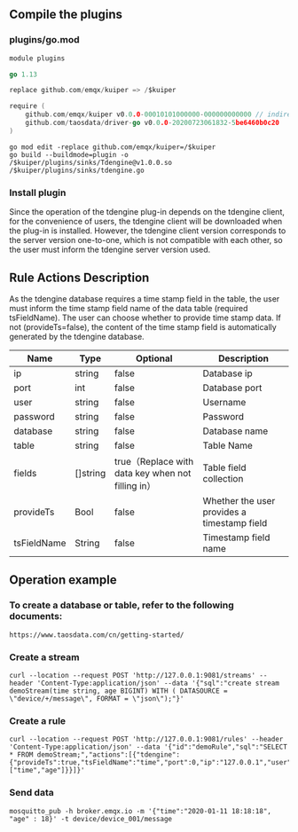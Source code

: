 ## Compile the plugins

### plugins/go.mod

```go
module plugins

go 1.13

replace github.com/emqx/kuiper => /$kuiper

require (
    github.com/emqx/kuiper v0.0.0-00010101000000-000000000000 // indirect
    github.com/taosdata/driver-go v0.0.0-20200723061832-5be6460b0c20
)
```

```shell
go mod edit -replace github.com/emqx/kuiper=/$kuiper
go build --buildmode=plugin -o /$kuiper/plugins/sinks/Tdengine@v1.0.0.so /$kuiper/plugins/sinks/tdengine.go
```
### Install plugin
Since the operation of the tdengine plug-in depends on the tdengine client, for the convenience of users, the tdengine client will be downloaded when the plug-in is installed. However, the tdengine client version corresponds to the server version one-to-one, which is not compatible with each other, so the user must inform the tdengine server version used.
## Rule Actions Description

As the tdengine database requires a time stamp field in the table, the user must inform the time stamp field name of the data table (required tsFieldName). The user can choose whether to provide time stamp data. If not (provideTs=false), the content of the time stamp field is automatically generated by the tdengine database.

| Name        | Type     | Optional                                          | Description                                 |
| ----------- | -------- | ------------------------------------------------- | ------------------------------------------- |
| ip          | string   | false                                             | Database ip                                 |
| port        | int      | false                                             | Database port                               |
| user        | string   | false                                             | Username                                    |
| password    | string   | false                                             | Password                                    |
| database    | string   | false                                             | Database name                               |
| table       | string   | false                                             | Table Name                                  |
| fields      | []string | true（Replace with data key when not filling in） | Table field collection                      |
| provideTs   | Bool     | false                                             | Whether the user provides a timestamp field |
| tsFieldName | String   | false                                             | Timestamp field name                        |

## Operation example

### To create a database or table, refer to the following documents:

```http
https://www.taosdata.com/cn/getting-started/
```

### Create a stream

```curl
curl --location --request POST 'http://127.0.0.1:9081/streams' --header 'Content-Type:application/json' --data '{"sql":"create stream demoStream(time string, age BIGINT) WITH ( DATASOURCE = \"device/+/message\", FORMAT = \"json\");"}'
```

### Create a rule

```curl
curl --location --request POST 'http://127.0.0.1:9081/rules' --header 'Content-Type:application/json' --data '{"id":"demoRule","sql":"SELECT * FROM demoStream;","actions":[{"tdengine":{"provideTs":true,"tsFieldName":"time","port":0,"ip":"127.0.0.1","user":"root","password":"taosdata","database":"dbName","table":"tableName","fields":["time","age"]}}]}'
```

### Send data

```curl
mosquitto_pub -h broker.emqx.io -m '{"time":"2020-01-11 18:18:18", "age" : 18}' -t device/device_001/message
```

